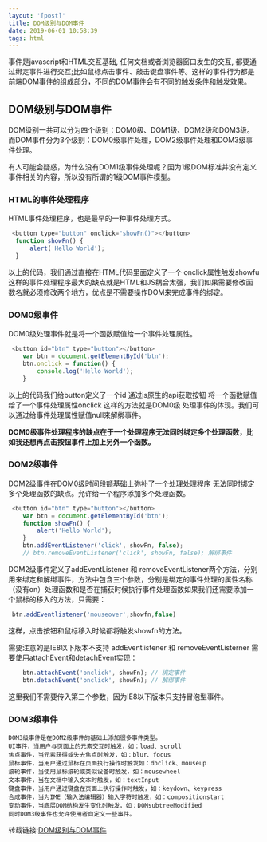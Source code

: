 ```yaml
---
layout: '[post]'
title: DOM级别与DOM事件
date: 2019-06-01 10:58:39
tags: html
---
```

事件是javascript和HTML交互基础, 任何文档或者浏览器窗口发生的交互, 都要通过绑定事件进行交互;比如鼠标点击事件、敲击键盘事件等。这样的事件行为都是前端DOM事件的组成部分，不同的DOM事件会有不同的触发条件和触发效果。
<!-- more -->
## DOM级别与DOM事件
DOM级别一共可以分为四个级别：DOM0级、DOM1级、DOM2级和DOM3级。而DOM事件分为3个级别：DOM0级事件处理，DOM2级事件处理和DOM3级事件处理。

有人可能会疑惑，为什么没有DOM1级事件处理呢？因为1级DOM标准并没有定义事件相关的内容，所以没有所谓的1级DOM事件模型。

### HTML的事件处理程序
HTML事件处理程序，也是最早的一种事件处理方式。

```js
 <button type="button" onclick="showFn()"></button>
  function showFn() {
      alert('Hello World');
  }
```
以上的代码，我们通过直接在HTML代码里面定义了一个 onclick属性触发showfu这样的事件处理程序最大的缺点就是HTML和JS耦合太强，我们如果需要修改函数名就必须修改两个地方，优点是不需要操作DOM来完成事件的绑定。

### DOM0级事件
DOM0级处理事件就是将一个函数赋值给一个事件处理属性。

```js
 <button id="btn" type="button"></button>
    var btn = document.getElementById('btn');
    btn.onclick = function() {
        console.log('Hello World');
    }
```
以上的代码我们给button定义了一个id 通过js原生的api获取按钮
将一个函数赋值给了一个事件处理属性onclick 这样的方法就是DOM0级
处理事件的体现。我们可以通过给事件处理属性赋值null来解绑事件。

**DOM0级事件处理程序的缺点在于一个处理程序无法同时绑定多个处理函数，比如我还想再点击按钮事件上加上另外一个函数。**

### DOM2级事件
DOM2级事件在DOM0级时间段额基础上弥补了一个处理处理程序
无法同时绑定多个处理函数的缺点。允许给一个程序添加多个处理函数。

```js
 <button id="btn" type="button"></button>
    var btn = document.getElementById('btn');    
    function showFn() {
        alert('Hello World');
    }    
    btn.addEventListener('click', showFn, false);
    // btn.removeEventListener('click', showFn, false); 解绑事件 
```
DOM2级事件定义了addEventListener 和 removeEventListener两个方法，分别用来绑定和解绑事件，方法中包含三个参数，分别是绑定的事件处理的属性名称（没有on）处理函数和是否在捕获时候执行事件处理函数如果我们还需要添加一个鼠标的移入的方法，只需要：


```js
 btn.addEventlistener('mouseover',showfn,false)
```
这样，点击按钮和鼠标移入时候都将触发showfn的方法。

需要注意的是IE8以下版本不支持 addEventlistener 和 removeEventListerner
需要使用attachEvent和detachEvent实现：

```js
    btn.attachEvent('onclick', showFn); // 绑定事件 
    btn.detachEvent('onclick', showFn); // 解绑事件
```
这里我们不需要传入第三个参数，因为IE8以下版本只支持冒泡型事件。
### DOM3级事件

```
DOM3级事件是在DOM2级事件的基础上添加很多事件类型。
UI事件，当用户与页面上的元素交互时触发，如：load、scroll
焦点事件，当元素获得或失去焦点时触发，如：blur、focus
鼠标事件，当用户通过鼠标在页面执行操作时触发如：dbclick、mouseup
滚轮事件，当使用鼠标滚轮或类似设备时触发，如：mousewheel
文本事件，当在文档中输入文本时触发，如：textInput
键盘事件，当用户通过键盘在页面上执行操作时触发，如：keydown、keypress
合成事件，当为IME（输入法编辑器）输入字符时触发，如：compositionstart
变动事件，当底层DOM结构发生变化时触发，如：DOMsubtreeModified
同时DOM3级事件也允许使用者自定义一些事件。
```
转载链接:[DOM级别与DOM事件](https://www.jianshu.com/p/622d994906f7)